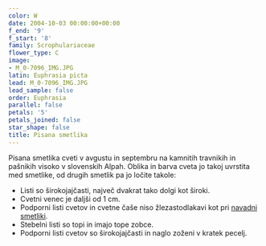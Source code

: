 ```yaml
---
color: W
date: 2004-10-03 00:00:00+00:00
f_end: '9'
f_start: '8'
family: Scrophulariaceae
flower_type: C
image:
- M_0-7096_IMG.JPG
latin: Euphrasia picta
lead: M_0-7096_IMG.JPG
lead_sample: false
order: Euphrasia
parallel: false
petals: '5'
petals_joined: false
star_shape: false
title: Pisana smetlika
---
```

Pisana smetlika cveti v avgustu in septembru na kamnitih travnikih in pašnikih visoko v slovenskih Alpah. Oblika in barva cveta jo takoj uvrstita med smetlike, od drugih smetlik pa jo ločite takole:

-   Listi so širokojajčasti, največ dvakrat tako dolgi kot široki.
-   Cvetni venec je daljši od 1 cm.
-   Podporni listi cvetov in cvetne čaše niso žlezastodlakavi kot pri [navadni smetliki](../../euphrasiarostkoviana/navadna-smetlika/).
-   Stebelni listi so topi in imajo tope zobce.
-   Podporni listi cvetov so širokojajčasti in naglo zoženi v kratek pecelj.
